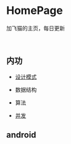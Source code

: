 # HomePage
加飞猫的主页，每日更新

<br/>

## 内功

- [设计模式](https://github.com/PlusFlyCat/HomePage/blob/main/docs/Design-Pattern.md)

- 数据结构

- 算法

- [并发](https://github.com/PlusFlyCat/HomePage/blob/main/docs/High-Concurrency.md)

## android

